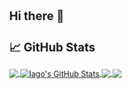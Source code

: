 ## Hi there 👋










## &#x1f4c8; GitHub Stats

<a href="https://github.com/Pereiroo/Pereiroo">
  <img align="center" src="https://github-readme-stats.vercel.app/api/top-langs/?username=Pereiroo&hide=java,html,tex&title_color=ffffff&text_color=c9cacc&icon_color=2bbc8a&bg_color=1d1f21&langs_count=3" />
</a>
<a href="https://github.com/Pereiroo/Pereiroo">
  <img align="center" src="https://github-readme-stats.vercel.app/api?username=Pereiroo&show_icons=true&line_height=27&count_private=true&title_color=ffffff&text_color=c9cacc&icon_color=2bbc8a&bg_color=1d1f21" alt="Iago's GitHub Stats" />
</a>

<a href="https://github.com/Pereiroo/python-project-blueprint">
  <img align="center" src="https://github-readme-stats.vercel.app/api/pin/?username=Pereiroo&repo=python-project-blueprint&title_color=ffffff&text_color=c9cacc&icon_color=2bbc8a&bg_color=1d1f21" />
</a>


<a href="https://github.com/Pereiroo/go-project-blueprint">
  <img align="center" src="https://github-readme-stats.vercel.app/api/pin/?username=Pereiroo&repo=go-project-blueprint&title_color=ffffff&text_color=c9cacc&icon_color=2bbc8a&bg_color=1d1f21" />
</a>    

